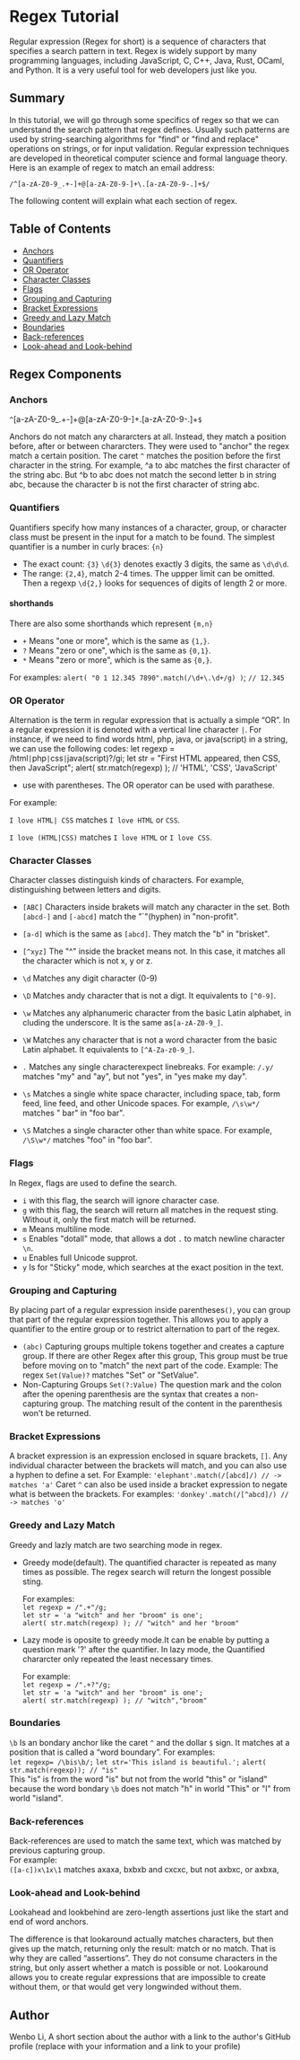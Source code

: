 # Regex Tutorial

Regular expression (Regex for short) is a sequence of characters that specifies a search pattern in text. Regex is widely support by many programming languages, including JavaScript, C, C++, Java, Rust, OCaml, and Python. It is a very useful tool for web developers just like you.

## Summary

In this tutorial, we will go through some specifics of regex so that we can understand the search pattern that regex defines. Usually such patterns are used by string-searching algorithms for "find" or "find and replace" operations on strings, or for input validation. Regular expression techniques are developed in theoretical computer science and formal language theory.
Here is an example of regex to match an email address:

`/^[a-zA-Z0-9_.+-]+@[a-zA-Z0-9-]+\.[a-zA-Z0-9-.]+$/`

The following content will explain what each section of regex.

## Table of Contents

- [Anchors](#anchors)
- [Quantifiers](#quantifiers)
- [OR Operator](#or-operator)
- [Character Classes](#character-classes)
- [Flags](#flags)
- [Grouping and Capturing](#grouping-and-capturing)
- [Bracket Expressions](#bracket-expressions)
- [Greedy and Lazy Match](#greedy-and-lazy-match)
- [Boundaries](#boundaries)
- [Back-references](#back-references)
- [Look-ahead and Look-behind](#look-ahead-and-look-behind)

## Regex Components

### Anchors

`^`[a-zA-Z0-9_.+-]+@[a-zA-Z0-9-]+\.[a-zA-Z0-9-.]+`$`

Anchors do not match any chararcters at all. Instead, they match a position before, after or between chararcters. They were used to "anchor" the regex match a certain position. 
The caret `^` matches the position before the first character in the string. For example, ^a to abc matches the first character of the string abc. But ^b to abc does not match the second letter b in string abc, because the character b is not the first character of string abc. 

### Quantifiers

Quantifiers specify how many instances of a character, group, or character class must be present in the input for a match to be found.
The simplest quantifier is a number in curly braces: `{n}`

* The exact count: `{3}`
`\d{3}` denotes exactly 3 digits, the same as `\d\d\d`.
* The range: `{2,4}`, match 2-4 times. The uppper limit can be omitted.  Then a regexp `\d{2,}` looks for sequences of digits of length 2 or more.
#### shorthands
There are also some shorthands which represent `{m,n}`
* `+` Means "one or more", which is the same as `{1,}`.
* `?` Means "zero or one", which is the same as `{0,1}`.
* `*` Means "zero or more", which is the same as `{0,}`.

For examples: `alert( "0 1 12.345 7890".match(/\d+\.\d+/g) )`; `// 12.345`
### OR Operator
Alternation is the term in regular expression that is actually a simple “OR”. In a regular expression it is denoted with a vertical line character `|`.
For instance, if we need to find words html, php, java, or java(script) in a string, we can use the following codes: 
let regexp = /html`|`php`|`css`|`java(script)?/gi;
let str = "First HTML appeared, then CSS, then JavaScript";
alert( str.match(regexp) ); // 'HTML', 'CSS', 'JavaScript'
* use with parentheses. The OR operator can be used with parathese.

For example:

`I love HTML| CSS` matches `I love HTML` or `CSS`.

`I love (HTML|CSS)` matches `I love HTML` or `I love CSS`.

### Character Classes

Character classes distinguish kinds of characters. For example, distinguishing between letters and digits.


* `[ABC]` Characters inside brakets will match any character in the set. Both `[abcd-]` and `[-abcd]` match the "`"(hyphen) in "non-profit".
* `[a-d]` which is the same as `[abcd]`. They match the "b" in "brisket". 
* `[^xyz]` The "^" inside the bracket means not. In this case, it matches all the character which is not x, y or z. 
* `\d` Matches any digit character (0-9)
* `\D` Matches andy character that is not a digt. It equivalents to `[^0-9]`.
* `\w` Matches any alphanumeric character from the basic Latin alphabet, in cluding the underscore. It is the same as`[a-zA-Z0-9_]`.
* `\W` Matches any character that is not a word character from the basic Latin alphabet. It equivalents to `[^A-Za-z0-9_]`.
*  `.` Matches any single characterexpect linebreaks. For example: `/.y/` matches "my" and "ay", but not "yes", in "yes make my day".
* `\s` Matches a single white space character, including space, tab, form feed, line feed, and other Unicode spaces. For example, `/\s\w*/` matches " bar" in "foo bar".

* `\S` Matches a single character other than white space. For example, `/\S\w*/` matches "foo" in "foo bar".

### Flags
In Regex, flags are used to define the search.
* `i` with this flag, the search will ignore character case.
* `g` with this flag, the search will return all matches in the request sting. Without it, only the first match will be returned. 
* `m` Means multiline mode. 
* `s` Enables "dotall" mode, that allows a dot `.` to match newline character `\n`.
* `u` Enables full Unicode supprot. 
* `y` Is for "Sticky" mode, which searches at the exact position in the text. 

### Grouping and Capturing
By placing part of a regular expression inside parentheses`()`, you can group that part of the regular expression together. This allows you to apply a quantifier to the entire group or to restrict alternation to part of the regex.

* `(abc)` Capturing groups multiple tokens together and creates a capture group. If there are other Regex after this group, This group must be true before moving on to "match" the next part of the code. Example: The regex `Set(Value)?` matches "Set" or "SetValue". 
* Non-Capturing Groups
 `Set(?:Value)` The question mark and the colon after the opening parenthesis are the syntax that creates a non-capturing group. The matching result of the content in the parenthesis won't be returned.

### Bracket Expressions
A bracket expression is an expression enclosed in square brackets, `[]`. Any individual character between the brackets will match, and you can also use a hyphen to define a set.
For Example: `'elephant'.match(/[abcd]/) // -> matches 'a'`
Caret `^` can also be used inside a bracket expression to negate what is between the brackets. 
For examples: `'donkey'.match(/[^abcd]/) // -> matches 'o'`

### Greedy and Lazy Match
Greedy and lazly match are two searching mode in regex. 
* Greedy mode(default). The quantified character is repeated as many times as possible. The regex search will return the longest possible sting.
    
    For examples:  
    `let regexp = /".+"/g;`  
    `let str = 'a "witch" and her "broom" is one';`  
    `alert( str.match(regexp) ); // "witch" and her "broom"`
* Lazy mode is oposite to greedy mode.It can be enable by putting a question mark '?' after the quantifier. In lazy mode, the Quantified chararcter only repeated the least necessary times.

    For example:   
    `let regexp = /".+?"/g;`  
    `let str = 'a "witch" and her "broom" is one';`  
    `alert( str.match(regexp) ); // "witch","broom"`
### Boundaries

`\b` Is an bondary anchor like the caret `^` and the dollar `$` sign. It matches at a position that is called a “word boundary”.
For examples:   
`let regexp= /\bis\b/;`
`let str='This island is beautiful.';`
`alert( str.match(regexp)); // "is"`  
This "is" is from the word "is" but not from the world "this" or "island" because the word bondary `\b` does not match "h" in world "This" or "l" from world "island".

### Back-references
Back-references are used to match the same text, which was matched by previous capturing group.   
For example:    
`([a-c])x\1x\1` matches axaxa, bxbxb and cxcxc, but not axbxc, or axbxa,
### Look-ahead and Look-behind
Lookahead and lookbehind are zero-length assertions just like the start and end of word anchors. 

The difference is that lookaround actually matches characters, but then gives up the match, returning only the result: match or no match. That is why they are called “assertions”. They do not consume characters in the string, but only assert whether a match is possible or not. Lookaround allows you to create regular expressions that are impossible to create without them, or that would get very longwinded without them.


## Author

Wenbo Li,
A short section about the author with a link to the author's GitHub profile (replace with your information and a link to your profile)
